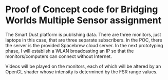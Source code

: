 Proof of Concept code for Bridging Worlds Multiple Sensor assignment
====================================================================

The Smart Dust platform is publishing data. There are three monitors, just laptops in this case, that are three separate subscribers. In the POC, there the server is the provided Spacebrew cloud server. In the next prototyping phase, I will establish a WLAN broadcasting an IP so that the monitors/computers can connect without Internet.

Videos will be played on the monitors, each of which will be altered by an OpenGL shader whose intensity is determined by the FSR range values.
